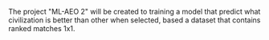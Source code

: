 The project "ML-AEO 2" will be created to training a model that predict what civilization is better than other when selected, based a dataset that contains ranked matches 1x1.